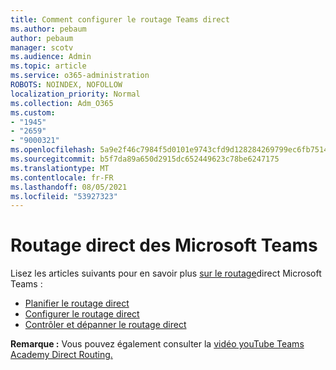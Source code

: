 ```yaml
---
title: Comment configurer le routage Teams direct
ms.author: pebaum
author: pebaum
manager: scotv
ms.audience: Admin
ms.topic: article
ms.service: o365-administration
ROBOTS: NOINDEX, NOFOLLOW
localization_priority: Normal
ms.collection: Adm_O365
ms.custom:
- "1945"
- "2659"
- "9000321"
ms.openlocfilehash: 5a9e2f46c7984f5d0101e9743cfd9d128284269799ec6fb7514a9176b857170c
ms.sourcegitcommit: b5f7da89a650d2915dc652449623c78be6247175
ms.translationtype: MT
ms.contentlocale: fr-FR
ms.lasthandoff: 08/05/2021
ms.locfileid: "53927323"
---
```

# <a name="direct-routing-for-microsoft-teams"></a>Routage direct des Microsoft Teams

Lisez les articles suivants pour en savoir plus [sur le routage](https://docs.microsoft.com/MicrosoftTeams/direct-routing-landing-page)direct Microsoft Teams : 

- [Planifier le routage direct](https://docs.microsoft.com/MicrosoftTeams/direct-routing-plan)
- [Configurer le routage direct](https://docs.microsoft.com/MicrosoftTeams/direct-routing-configure) 
- [Contrôler et dépanner le routage direct](https://docs.microsoft.com/MicrosoftTeams/direct-routing-monitor-and-troubleshoot)

**Remarque :** Vous pouvez également consulter la [vidéo youTube Teams Academy Direct Routing.](https://www.youtube.com/watch?v=1ASftX_Msb8&index=10&list=PLaSOUojkSiGnKuE30ckcjnDVkMNqDv0Vl)
